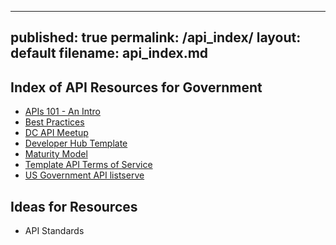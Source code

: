  ---
published: true
permalink: /api_index/
layout: default
filename: api_index.md
---

## Index of API Resources for Government 
* [APIs 101 - An Intro]() 
* [Best Practices]()
* [DC API Meetup]()
* [Developer Hub Template]()
* [Maturity Model]()
* [Template API Terms of Service]() 
* [US Government API listserve]()


## Ideas for Resources
* API Standards 
